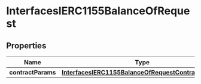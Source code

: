 

# InterfacesIERC1155BalanceOfRequest


## Properties

| Name | Type | Description | Notes |
|------------ | ------------- | ------------- | -------------|
|**contractParams** | [**InterfacesIERC1155BalanceOfRequestContractParams**](InterfacesIERC1155BalanceOfRequestContractParams.md) |  |  |



